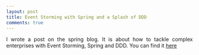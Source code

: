 ```yaml
---
layout: post
title: Event Storming with Spring and a Splash of DDD
comments: true
---
```


<p style="text-align:justify;">I wrote a post on the spring blog. It is about how to tackle complex enterprises with Event Storming, Spring and DDD. You can find it <a href=''https://spring.io/blog/2018/04/11/event-storming-and-spring-with-a-splash-of-ddd''>here</a>
</p>

